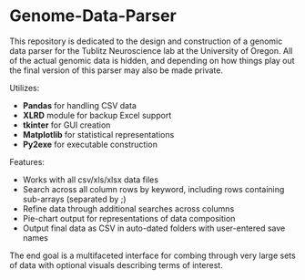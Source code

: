 # Genome-Data-Parser

This repository is dedicated to the design and construction of a genomic data parser for the Tublitz Neuroscience lab at the University of Oregon. All of the actual genomic data is hidden, and depending on how things play out the final version of this parser may also be made private.

Utilizes:
* <b>Pandas</b> for handling CSV data 
* <b>XLRD</b> module for backup Excel support
* <b>tkinter</b> for GUI creation
* <b>Matplotlib</b> for statistical representations
* <b>Py2exe</b> for executable construction

Features:
* Works with all csv/xls/xlsx data files
* Search across all column rows by keyword, including rows containing sub-arrays (separated by ;)
* Refine data through additional searches across columns
* Pie-chart output for representations of data composition
* Output final data as CSV in auto-dated folders with user-entered save names

The end goal is a multifaceted interface for combing through very large sets of data with optional visuals describing terms of interest.
